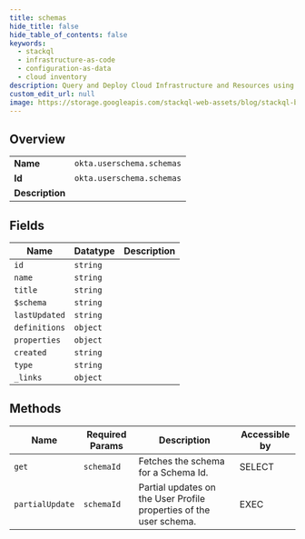 ```yaml
---
title: schemas
hide_title: false
hide_table_of_contents: false
keywords:
  - stackql
  - infrastructure-as-code
  - configuration-as-data
  - cloud inventory
description: Query and Deploy Cloud Infrastructure and Resources using SQL
custom_edit_url: null
image: https://storage.googleapis.com/stackql-web-assets/blog/stackql-blog-post-featured-image.png
---
```

  
    

## Overview
<table><tbody>
<tr><td><b>Name</b></td><td><code>okta.userschema.schemas</code></td></tr>
<tr><td><b>Id</b></td><td><code>okta.userschema.schemas</code></td></tr>
<tr><td><b>Description</b></td><td></td></tr>
</tbody></table>

## Fields
| Name | Datatype | Description |
| ---- | -------- | ----------- |
| `id` | `string` |  |
| `name` | `string` |  |
| `title` | `string` |  |
| `$schema` | `string` |  |
| `lastUpdated` | `string` |  |
| `definitions` | `object` |  |
| `properties` | `object` |  |
| `created` | `string` |  |
| `type` | `string` |  |
| `_links` | `object` |  |
## Methods
| Name | Required Params | Description | Accessible by |
| ---- | --------------- | ----------- | ------------- |
| `get` | `schemaId` | Fetches the schema for a Schema Id. | SELECT |
| `partialUpdate` | `schemaId` | Partial updates on the User Profile properties of the user schema. | EXEC |
